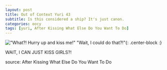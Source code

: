 ```yaml
---
layout: post
title: Out of Context Yuri 43
subtitle: Is this considered a ship? It's just canon.
categories: oocy
tags: [yuri, After Kissing What Else Do You Want To Do]
---
```




!["What?! Hurry up and kiss me!" "Wait, I could do that?!"](https://imgur.com/undefined.png){: .center-block :}


WAIT, I CAN JUST KISS GIRLS?!

source: After Kissing What Else Do You Want To Do